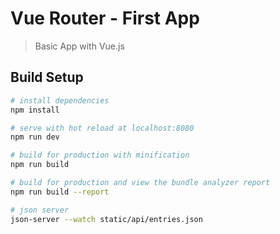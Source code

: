 # Vue Router - First App

> Basic App with Vue.js

## Build Setup

```bash
# install dependencies
npm install

# serve with hot reload at localhost:8080
npm run dev

# build for production with minification
npm run build

# build for production and view the bundle analyzer report
npm run build --report

# json server
json-server --watch static/api/entries.json

```
